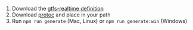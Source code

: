 1. Download
   the [gtfs-realtime definition](https://github.com/google/transit/blob/master/gtfs-realtime/proto/gtfs-realtime.proto)
2. Download [protoc](https://github.com/protocolbuffers/protobuf/releases) and place in your path
3. Run `npm run generate` (Mac, Linux) or `npm run generate:win` (Windows)
